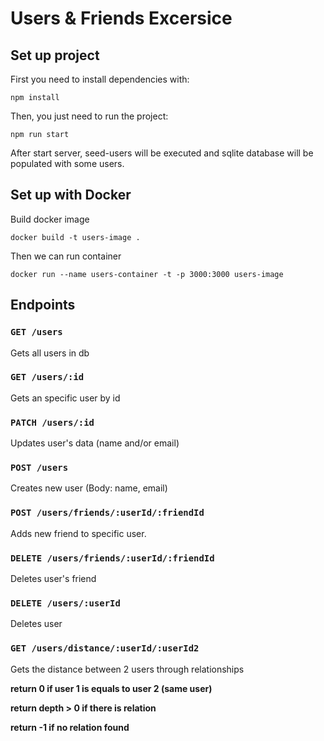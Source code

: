 # Users & Friends Excersice

## Set up project

First you need to install dependencies with:

`npm install`

Then, you just need to run the project:

`npm run start`

After start server, seed-users will be executed and sqlite database will be populated with some users.

## Set up with Docker

Build docker image

`docker build -t users-image .`

Then we can run container

`docker run --name users-container -t -p 3000:3000 users-image`

## Endpoints

### `GET /users`
Gets all users in db

### `GET /users/:id` 
Gets an specific user by id

### `PATCH /users/:id`
Updates user's data (name and/or email)

### `POST /users`
Creates new user (Body: name, email)

### `POST /users/friends/:userId/:friendId`
Adds new friend to specific user.

### `DELETE /users/friends/:userId/:friendId`
Deletes user's friend

### `DELETE /users/:userId`
Deletes user

### `GET /users/distance/:userId/:userId2`
Gets the distance between 2 users through relationships

**return 0 if user 1 is equals to user 2 (same user)**

**return depth > 0 if there is relation**

**return -1 if no relation found**
